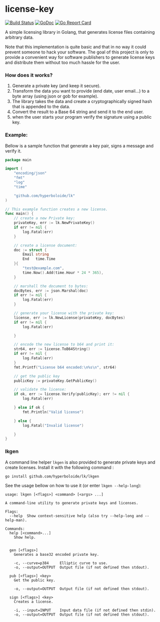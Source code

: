 # license-key

[![Build Status](https://travis-ci.org/hyperboloide/lk.svg?branch=master)](https://travis-ci.org/hyperboloide/lk)
[![GoDoc](https://godoc.org/github.com/hyperboloide/lk?status.svg)](https://godoc.org/github.com/hyperboloide/lk)
[![Go Report Card](https://goreportcard.com/badge/github.com/hyperboloide/lk)](https://goreportcard.com/report/github.com/hyperboloide/lk)

A simple licensing library in Golang, that generates license files
containing arbitrary data.

Note that this implementation is quite basic and that in no way it could
prevent someone to hack your software. The goal of this project is only
to provide a convenient way for software publishers to generate license keys
and distribute them without too much hassle for the user.

### How does it works?

1. Generate a private key (and keep it secure).
2. Transform the data you want to provide (end date, user email...) to a byte array (using json or gob for example).
3. The library takes the data and create a cryptographically signed hash that is appended to the data.
4. Convert the result to a Base 64 string and send it to the end user.
5. when the user starts your program verify the signature using a public key.

### Example:

Bellow is a sample function that generate a key pair, signs a message and
verify it.

```go
package main

import (
	"encoding/json"
	"fmt"
	"log"
	"time"

	"github.com/hyperboloide/lk"
)

// This example function creates a new license.
func main() {
	// create a new Private key:
	privateKey, err := lk.NewPrivateKey()
	if err != nil {
		log.Fatal(err)
	}

	// create a license document:
	doc := struct {
		Email string
		End   time.Time
	}{
		"test@example.com",
		time.Now().Add(time.Hour * 24 * 365),
	}

	// marshall the document to bytes:
	docBytes, err := json.Marshal(doc)
	if err != nil {
		log.Fatal(err)
	}

	// generate your license with the private key:
	license, err := lk.NewLicense(privateKey, docBytes)
	if err != nil {
		log.Fatal(err)

	}

	// encode the new license to b64 and print it:
	str64, err := license.ToB64String()
	if err != nil {
		log.Fatal(err)
	}
	fmt.Printf("License b64 encoded:\n%s\n", str64)

	// get the public key
	publicKey := privateKey.GetPublicKey()

	// validate the license:
	if ok, err := license.Verify(publicKey); err != nil {
		log.Fatal(err)

	} else if ok {
		fmt.Println("Valid license")

	} else {
		log.Fatal("Invalid license")

	}
}

```

### lkgen

A command line helper `lkgen` is also provided to generate private keys and create licenses.
Install it with the following command :

```sh
go install github.com/hyperboloide/lk/lkgen
```

See the usage bellow on how to use it (or enter `lkgen --help-long`):

```
usage: lkgen [<flags>] <command> [<args> ...]

A command-line utility to generate private keys and licenses.

Flags:
  --help  Show context-sensitive help (also try --help-long and --help-man).

Commands:
  help [<command>...]
    Show help.


  gen [<flags>]
    Generates a base32 encoded private key.

    -c, --curve=p384     Elliptic curve to use.
    -o, --output=OUTPUT  Output file (if not defined then stdout).

  pub [<flags>] <key>
    Get the public key.

    -o, --output=OUTPUT  Output file (if not defined then stdout).

  sign [<flags>] <key>
    Creates a license.

    -i, --input=INPUT    Input data file (if not defined then stdin).
    -o, --output=OUTPUT  Output file (if not defined then stdout).
```

